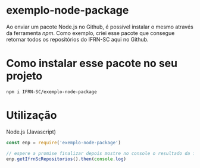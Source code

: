 # exemplo-node-package

Ao enviar um pacote Node.js no Github, é possível instalar o mesmo através da ferramenta *npm*.
Como exemplo, criei esse pacote que consegue retornar todos os repositórios do IFRN-SC aqui no Github.

# Como instalar esse pacote no seu projeto

```
npm i IFRN-SC/exemplo-node-package 
```

# Utilização

Node.js (Javascript)

```js
const enp = require('exemplo-node-package')

// espere a promise finalizar depois mostre no console o resultado da função
enp.getIfrnScRepositorios().then(console.log)
```
